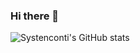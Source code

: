 ### Hi there 👋

![Systenconti's GitHub stats](https://https://github-readme-stats-systencontis-projects.vercel.app/api?username=systenconti&show_icons=true&theme=radical)

<!--
**systenconti/systenconti** is a ✨ _special_ ✨ repository because its `README.md` (this file) appears on your GitHub profile.

Here are some ideas to get you started:

- 🔭 I’m currently working on ...
- 🌱 I’m currently learning ...
- 👯 I’m looking to collaborate on ...
- 🤔 I’m looking for help with ...
- 💬 Ask me about ...
- 📫 How to reach me: ...
- 😄 Pronouns: ...
- ⚡ Fun fact: ...
-->
